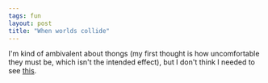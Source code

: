 ```yaml
---
tags: fun
layout: post
title: "When worlds collide"
---
```




I'm kind of ambivalent about thongs (my first thought is how uncomfortable they must be, which isn't the intended effect), but I don't think I needed to see <a href="http://www.cafeshops.com/perlmonks_too,perlmonks.4094414">this</a>.


